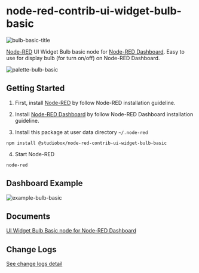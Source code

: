 # node-red-contrib-ui-widget-bulb-basic

![bulb-basic-title](https://user-images.githubusercontent.com/43282496/162046452-ea1c1263-d15e-4fa0-bfc7-6c7e85e82d4e.png)

<a href="https://nodered.org/" target="_blank">Node-RED</a> UI Widget Bulb basic node for <a href="https://flows.nodered.org/node/node-red-dashboard" target="_blank">Node-RED Dashboard</a>. Easy to use for display bulb (for turn on/off) on Node-RED Dashboard.

![palette-bulb-basic](https://user-images.githubusercontent.com/43282496/162044876-50d64b6f-a14f-4222-b71b-fa963f3294a4.png)

## Getting Started
1. First, install <a href="https://nodered.org/docs/getting-started/local" target="_blank">Node-RED</a> by follow Node-RED installation guideline.

2. Install <a href="https://flows.nodered.org/node/node-red-dashboard" target="_blank">Node-RED Dashboard</a> by follow Node-RED Dashboard installation guideline.

3. Install this package at user data directory `~/.node-red`

```
npm install @studiobox/node-red-contrib-ui-widget-bulb-basic
```

4. Start Node-RED 

```
node-red
```

## Dashboard Example

![example-bulb-basic](https://user-images.githubusercontent.com/43282496/162043482-1b446731-8e0b-472e-a917-c564426822ba.png)

## Documents
[UI Widget Bulb Basic node for Node-RED Dashboard](https://github.com/jatu-studiobox/node-red-contrib-ui-widget-bulb-basic/wiki)

## Change Logs
[See change logs detail](https://github.com/jatu-studiobox/node-red-contrib-ui-widget-bulb-basic/wiki/Change-Logs)

